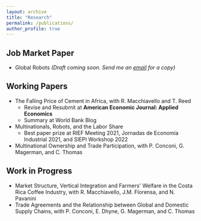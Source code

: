 ```yaml
---
layout: archive
title: "Research"
permalink: /publications/
author_profile: true
---
```


Job Market Paper 
-----
* Global Robots *(Draft coming soon. Send me an <a href="mailto:fabrizio.leone@ulb.ac.be">email</a> for a copy)*


Working Papers 
-----

* <a href="https://drive.google.com/file/d/1-Tx0bT0NvQb40myRGKLGiu-FKHkmewil/view" style="text-decoration: none" target="_blank">The Falling Price of Cement in Africa</a>, with <a href="https://sites.google.com/site/roccomacchiavello/" style="text-decoration: none" target="_blank">R. Macchiavello</a> and <a href="https://sites.google.com/view/tristanreed/home" style="text-decoration: none" target="_blank">T. Reed</a> 
  * Revise and Resubmit at **American Economic Journal: Applied Economics**
  * Summary at <a href="https://blogs.worldbank.org/developmenttalk/why-price-cement-so-high-africa" style="text-decoration: none" target="_blank">World Bank Blog</a>
* <a href="https://cep.lse.ac.uk/pubs/download/dp1900.pdf" style="text-decoration: none" target="_blank">Multinationals, Robots, and the Labor Share</a>
  * Best paper prize at RIEF Meeting 2021, Jornadas de Economía Industrial 2021, and SIEPI Workshop 2022
* <a href="https://conconi.ulb.be/CLMT.pdf" style="text-decoration: none" target="_blank">Multinational Ownership and Trade Participation</a>, with <a href="https://sites.google.com/view/paola-conconi-website/" style="text-decoration: none" target="_blank">P. Conconi</a>, <a href="http://www.glennmagerman.com/" style="text-decoration: none" target="_blank">G. Magerman</a>, and <a href="https://www.cmathomas.com" style="text-decoration: none" target="_blank">C. Thomas</a>

 
 
Work in Progress
-----
* Market Structure, Vertical Integration and Farmers' Welfare in the Costa Rica Coffee Industry, with <a href="https://sites.google.com/site/roccomacchiavello/" style="text-decoration: none" target="_blank">R. Macchiavello</a>, <a href="https://www.tse-fr.eu/people/josepa-miquel-florensa" style="text-decoration: none" target="_blank">J.M. Florensa</a>, and <a href="https://sites.google.com/site/nicolapavanini/" style="text-decoration: none" target="_blank">N. Pavanini</a>
* Trade Agreements and the Relationship between Global and Domestic Supply Chains, with <a href="https://sites.google.com/view/paola-conconi-website/" style="text-decoration: none" target="_blank">P. Conconi</a>, <a href="https://www.linkedin.com/in/emmanuel-dhyne-1b654411a/?originalSubdomain=be" style="text-decoration: none" target="_blank">E. Dhyne</a>, <a href="http://www.glennmagerman.com/" style="text-decoration: none" target="_blank">G. Magerman</a>, and <a href="https://www.cmathomas.com" style="text-decoration: none" target="_blank">C. Thomas</a>

